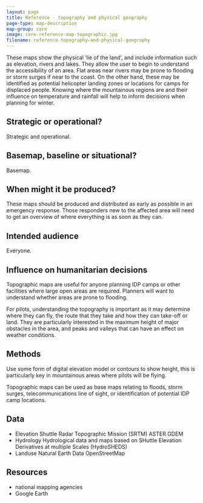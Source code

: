 ```yaml
---
layout: page
title: Reference - topography and physical geography
page-type: map-description
map-group: core
image: core-reference-map-topographic.jpg
filename: reference-topography-and-physical-geography
---
```


These maps show the physical ‘lie of the land’, and include information such as elevation, rivers and lakes. They allow the user to begin to understand the accessibility of an area. Flat areas near rivers may be prone to flooding or storm surges if near to the coast. On the other hand, these may be identified as potential helicopter landing zones or locations for camps for displaced people. Knowing where the mountainous regions are and their influence on temperature and rainfall will help to inform decisions when planning for winter.

## Strategic or operational?

Strategic and operational.

## Basemap, baseline or situational?

Basemap.

## When might it be produced?

These maps should be produced and distributed as early as possible in an emergency response. Those responders new to the affected area will need to get an overview of where everything is as soon as they can.

## Intended audience

Everyone.

## Influence on humanitarian decisions

Topographic maps are useful for anyone planning IDP camps or other facilities where large open areas are required. Planners will want to understand whether areas are prone to flooding.

For pilots, understanding the topography is important as it may determine where they can fly, the route that they take and how they can take-off or land. They are particularly interested in the maximum height of major obstacles in the area, and peaks and valleys that can have an effect on weather conditions.

## Methods

Use some form of digital elevation model or contours to show height, this is particularly key in mountainous areas where pilots will be flying.

Topographic maps can be used as base maps relating to floods, storm surges, telecommunications line of sight, or identification of potential IDP camp locations.

## Data

* Elevation Shuttle Radar Topographic Mission \(SRTM\) ASTER GDEM
* Hydrology Hydrological data and maps based on SHuttle Elevation Derivatives at multiple Scales \(HydroSHEDS\)
* Landuse Natural Earth Data OpenStreetMap

## Resources

* national mapping agencies
* Google Earth

